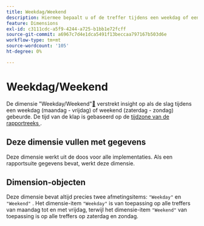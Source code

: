 ```yaml
---
title: Weekdag/Weekend
description: Hiermee bepaalt u of de treffer tijdens een weekdag of een weekend heeft plaatsgevonden.
feature: Dimensions
exl-id: c3111cdc-a5f9-4244-a725-b1bb1e72fcff
source-git-commit: a6967c7d4e1dca5491f13beccaa797167b503d6e
workflow-type: tm+mt
source-wordcount: '105'
ht-degree: 0%

---
```


# Weekdag/Weekend

De dimensie &quot;Weekday/Weekend&quot;[&#128279;](overview.md) verstrekt insight op als de slag tijdens een weekdag (maandag - vrijdag) of weekend (zaterdag - zondag) gebeurde. De tijd van de klap is gebaseerd op de [ tijdzone van de rapportreeks ](/help/admin/tools/manage-rs/edit-settings/general/general-acct-settings-admin.md).

## Deze dimensie vullen met gegevens

Deze dimensie werkt uit de doos voor alle implementaties. Als een rapportsuite gegevens bevat, werkt deze dimensie.

## Dimension-objecten

Deze dimensie bevat altijd precies twee afmetingsitems: `"Weekday"` en `"Weekend"` . Het dimensie-item `"Weekday"` is van toepassing op alle treffers van maandag tot en met vrijdag, terwijl het dimensie-item `"Weekend"` van toepassing is op alle treffers op zaterdag en zondag.
